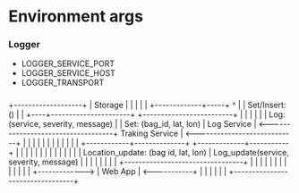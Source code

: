 # Environment args
### Logger
- LOGGER_SERVICE_PORT
- LOGGER_SERVICE_HOST
- LOGGER_TRANSPORT
###


+-------------------+
|   Storage         |
|                   |
|                   |
+-------------+-----+
              ^
              |
              |  Set/Insert: ()
              |
              |
         +----+----------------------+                                      +-------------------------+
         |                           |                                      |                         |
         |                           |    Log: (service, severity, message) |                         |        Set: (bag_id, lat, lon)
         |        Log Service        |  <-----------------------------------+     Traking Service     |   <----------------------------+
         |                           |                                      |                         |
         |                           |                                      |                         |
         |                           |                                      |                         |
         +------------+--------------+                                      +-------------+-----------+
                      |                                                                   |
                      |                                                                   |
                      |                                                                   |
                      |                                                                   |
                      |                                                                   |
                      |                                                                   |
                      |                                                                   |   Location_update: (bag id, lat, lon)
                      | Log_update(service, severity, message)                            |
                      |                                                                   |
                      |                                                                   |
                      |                                                                   |
                      |                 +---------------------------------+               |
                      |                 |                                 |               |
                      |                 |                                 |               |
                      |                 |                                 |               |
                      +------------->   |            Web App              |   <-----------+
                                        |                                 |
                                        |                                 |
                                        |                                 |
                                        +---------------------------------+
